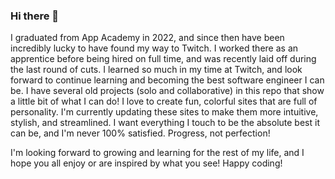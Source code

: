 ### Hi there 👋

I graduated from App Academy in 2022, and since then have been incredibly lucky to have found my way to Twitch. I worked there as an apprentice before being hired on full time, and was recently laid off during the last round of cuts. I learned so much in my time at Twitch, and look forward to continue learning and becoming the best software engineer I can be. I have several old projects (solo and collaborative) in this repo that show a little bit of what I can do! I love to create fun, colorful sites that are full of personality. I'm currently updating these sites to make them more intuitive, stylish, and streamlined. I want everything I touch to be the absolute best it can be, and I'm never 100% satisfied. Progress, not perfection! 

I'm looking forward to growing and learning for the rest of my life, and I hope you all enjoy or are inspired by what you see! Happy coding!

<!--
**CamTangalakis/CamTangalakis** is a ✨ _special_ ✨ repository because its `README.md` (this file) appears on your GitHub profile.

Here are some ideas to get you started:

- 🔭 I’m currently working on ...
- 🌱 I’m currently learning ...
- 👯 I’m looking to collaborate on ...
- 🤔 I’m looking for help with ...
- 💬 Ask me about ...
- 📫 How to reach me: ...
- 😄 Pronouns: ...
- ⚡ Fun fact: ...
-->
